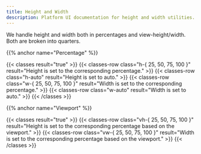 ```yaml
---
title: Height and Width
description: Platform UI documentation for height and width utilities.
---
```


We handle height and width both in percentages and view-height/width. Both are broken into quarters.

{{% anchor name="Percentage" %}}

{{< classes result="true" >}}
{{< classes-row class="h-{ 25, 50, 75, 100 }" result="Height is set to the corresponding percentage." >}}
{{< classes-row class="h-auto" result="Height is set to auto." >}}
{{< classes-row class="w-{ 25, 50, 75, 100 }" result="Width is set to the corresponding percentage." >}}
{{< classes-row class="w-auto" result="Width is set to auto." >}}
{{< /classes >}}

{{% anchor name="Viewport" %}}

{{< classes result="true" >}}
{{< classes-row class="vh-{ 25, 50, 75, 100 }" result="Height is set to the corresponding percentage based on the viewport." >}}
{{< classes-row class="vw-{ 25, 50, 75, 100 }" result="Width is set to the corresponding percentage based on the viewport." >}}
{{< /classes >}}
 